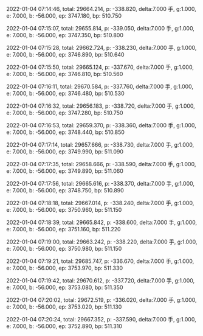 2022-01-04 07:14:46, total: 29664.214, p: -338.820, delta:7.000 手, g:1.000, e: 7.000, b: -56.000, ep: 3747.180, bp: 510.750

2022-01-04 07:15:07, total: 29655.814, p: -339.050, delta:7.000 手, g:1.000, e: 7.000, b: -56.000, ep: 3747.350, bp: 510.800

2022-01-04 07:15:28, total: 29662.724, p: -338.230, delta:7.000 手, g:1.000, e: 7.000, b: -56.000, ep: 3746.890, bp: 510.640

2022-01-04 07:15:50, total: 29665.124, p: -337.670, delta:7.000 手, g:1.000, e: 7.000, b: -56.000, ep: 3746.810, bp: 510.560

2022-01-04 07:16:11, total: 29670.584, p: -337.760, delta:7.000 手, g:1.000, e: 7.000, b: -56.000, ep: 3746.480, bp: 510.530

2022-01-04 07:16:32, total: 29656.183, p: -338.720, delta:7.000 手, g:1.000, e: 7.000, b: -56.000, ep: 3747.280, bp: 510.750

2022-01-04 07:16:53, total: 29659.370, p: -338.360, delta:7.000 手, g:1.000, e: 7.000, b: -56.000, ep: 3748.440, bp: 510.850

2022-01-04 07:17:14, total: 29657.666, p: -338.730, delta:7.000 手, g:1.000, e: 7.000, b: -56.000, ep: 3749.990, bp: 511.090

2022-01-04 07:17:35, total: 29658.666, p: -338.590, delta:7.000 手, g:1.000, e: 7.000, b: -56.000, ep: 3749.890, bp: 511.060

2022-01-04 07:17:56, total: 29665.616, p: -338.370, delta:7.000 手, g:1.000, e: 7.000, b: -56.000, ep: 3748.750, bp: 510.890

2022-01-04 07:18:18, total: 29667.014, p: -338.240, delta:7.000 手, g:1.000, e: 7.000, b: -56.000, ep: 3750.960, bp: 511.150

2022-01-04 07:18:39, total: 29665.842, p: -338.600, delta:7.000 手, g:1.000, e: 7.000, b: -56.000, ep: 3751.160, bp: 511.220

2022-01-04 07:19:00, total: 29663.242, p: -338.220, delta:7.000 手, g:1.000, e: 7.000, b: -56.000, ep: 3750.980, bp: 511.150

2022-01-04 07:19:21, total: 29685.747, p: -336.670, delta:7.000 手, g:1.000, e: 7.000, b: -56.000, ep: 3753.970, bp: 511.330

2022-01-04 07:19:42, total: 29670.612, p: -337.720, delta:7.000 手, g:1.000, e: 7.000, b: -56.000, ep: 3753.080, bp: 511.350

2022-01-04 07:20:02, total: 29672.519, p: -336.020, delta:7.000 手, g:1.000, e: 7.000, b: -56.000, ep: 3753.020, bp: 511.130

2022-01-04 07:20:24, total: 29667.352, p: -337.590, delta:7.000 手, g:1.000, e: 7.000, b: -56.000, ep: 3752.890, bp: 511.310